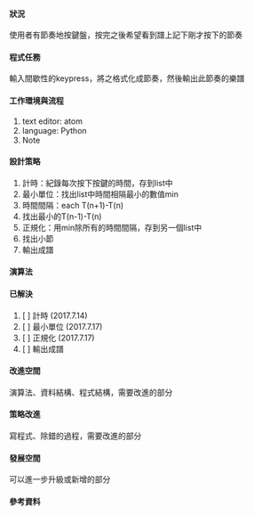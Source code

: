 #### 狀況
使用者有節奏地按鍵盤，按完之後希望看到譜上記下剛才按下的節奏

#### 程式任務
輸入間歇性的keypress，將之格式化成節奏，然後輸出此節奏的樂譜

#### 工作環境與流程
1. text editor: atom
2. language: Python
3. Note

#### 設計策略
1. 計時：紀錄每次按下按鍵的時間，存到list中
2. 最小單位：找出list中時間相隔最小的數值min
  1. 時間間隔：each T(n+1)-T(n)
  2. 找出最小的T(n-1)-T(n)  
3. 正規化：用min除所有的時間間隔，存到另一個list中
4. 找出小節
5. 輸出成譜

#### 演算法

#### 已解決

1. [ ] 計時 (2017.7.14)
2. [ ] 最小單位 (2017.7.17)
3. [ ] 正規化 (2017.7.17)
4. [ ] 輸出成譜

#### 改進空間
演算法、資料結構、程式結構，需要改進的部分

#### 策略改進
寫程式、除錯的過程，需要改進的部分

#### 發展空間
可以進一步升級或新增的部分

#### 參考資料

